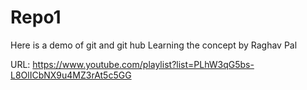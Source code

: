 # Repo1

Here is a demo of git and git hub 
Learning the concept by Raghav Pal

URL: https://www.youtube.com/playlist?list=PLhW3qG5bs-L8OlICbNX9u4MZ3rAt5c5GG 
